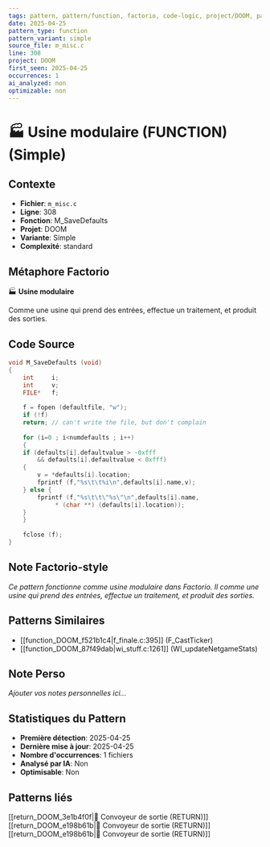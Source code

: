 ```yaml
---
tags: pattern, pattern/function, factorio, code-logic, project/DOOM, pattern/variant/simple
date: 2025-04-25
pattern_type: function
pattern_variant: simple
source_file: m_misc.c
line: 308
project: DOOM
first_seen: 2025-04-25
occurrences: 1
ai_analyzed: non
optimizable: non
---
```


# 🏭 Usine modulaire (FUNCTION) (Simple)

## Contexte
- **Fichier**: `m_misc.c`
- **Ligne**: 308
- **Fonction**: M_SaveDefaults
- **Projet**: DOOM
- **Variante**: Simple
- **Complexité**: standard

## Métaphore Factorio
🏭 **Usine modulaire**

Comme une usine qui prend des entrées, effectue un traitement, et produit des sorties.

## Code Source
```c
void M_SaveDefaults (void)
{
    int		i;
    int		v;
    FILE*	f;
	
    f = fopen (defaultfile, "w");
    if (!f)
	return; // can't write the file, but don't complain
		
    for (i=0 ; i<numdefaults ; i++)
    {
	if (defaults[i].defaultvalue > -0xfff
	    && defaults[i].defaultvalue < 0xfff)
	{
	    v = *defaults[i].location;
	    fprintf (f,"%s\t\t%i\n",defaults[i].name,v);
	} else {
	    fprintf (f,"%s\t\t\"%s\"\n",defaults[i].name,
		     * (char **) (defaults[i].location));
	}
    }
	
    fclose (f);
}
```

## Note Factorio-style
*Ce pattern fonctionne comme usine modulaire dans Factorio. Il comme une usine qui prend des entrées, effectue un traitement, et produit des sorties.*

## Patterns Similaires
- [[function_DOOM_f521b1c4|f_finale.c:395]] (F_CastTicker)
- [[function_DOOM_87f49dab|wi_stuff.c:1261]] (WI_updateNetgameStats)

## Note Perso
*Ajouter vos notes personnelles ici...*

## Statistiques du Pattern
- **Première détection**: 2025-04-25
- **Dernière mise à jour**: 2025-04-25
- **Nombre d'occurrences**: 1 fichiers
- **Analysé par IA**: Non
- **Optimisable**: Non

## Patterns liés
[[return_DOOM_3e1b4f0f|🚚 Convoyeur de sortie (RETURN)]]
[[return_DOOM_e198b61b|🚚 Convoyeur de sortie (RETURN)]]
[[return_DOOM_e198b61b|🚚 Convoyeur de sortie (RETURN)]]
